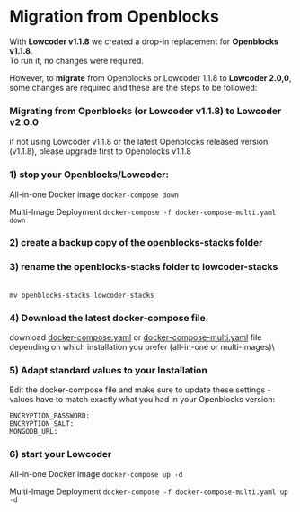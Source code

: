 # Migration from Openblocks

With **Lowcoder v1.1.8** we created a drop-in replacement for **Openblocks** **v1.1.8**.\
To run it, no changes were required.

However, to **migrate** from Openblocks or Lowcoder 1.1.8 to **Lowcoder 2.0,0**, some changes are required and these are the steps to be followed:

### Migrating from Openblocks (or Lowcoder v1.1.8) to **Lowcoder v2.0.0**

if not using Lowcoder v1.1.8 or the latest Openblocks released version (v1.1.8), please upgrade first to Openblocks v1.1.8

### 1) stop your Openblocks/Lowcoder:

All-in-one Docker image `docker-compose down`

Multi-Image Deployment `docker-compose -f docker-compose-multi.yaml down`

### 2) create a backup copy of the **openblocks-stacks** folder

### 3) rename the **openblocks-stacks** folder to **lowcoder-stacks**

\
`mv openblocks-stacks lowcoder-stacks`

### 4) Download the latest docker-compose file.

download [docker-compose.yaml](https://raw.githubusercontent.com/lowcoder-org/lowcoder/main/deploy/docker/docker-compose.yaml) or [docker-compose-multi.yaml](https://raw.githubusercontent.com/lowcoder-org/lowcoder/main/deploy/docker/docker-compose-multi.yaml) file depending on which installation you prefer (all-in-one or multi-images)\\

### 5) Adapt standard values to your Installation

Edit the docker-compose file and make sure to update these settings - values have to match exactly what you had in your Openblocks version:

```
ENCRYPTION_PASSWORD: 
ENCRYPTION_SALT: 
MONGODB_URL:
```

### 6) start your Lowcoder

All-in-one Docker image `docker-compose up -d`

Multi-Image Deployment `docker-compose -f docker-compose-multi.yaml up -d`
